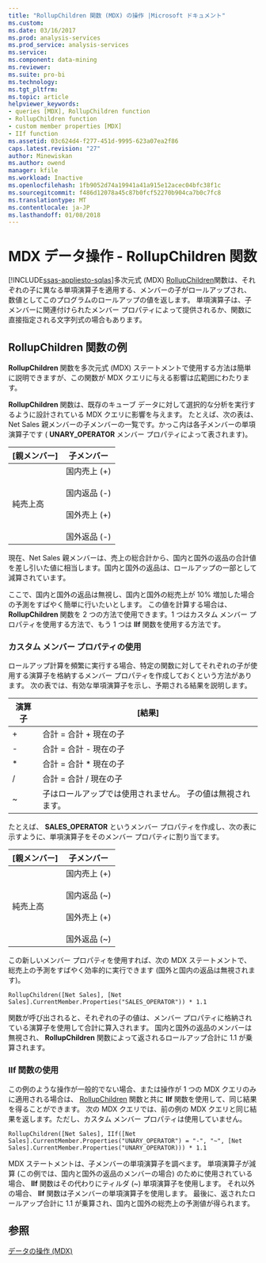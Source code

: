 ```yaml
---
title: "RollupChildren 関数 (MDX) の操作 |Microsoft ドキュメント"
ms.custom: 
ms.date: 03/16/2017
ms.prod: analysis-services
ms.prod_service: analysis-services
ms.service: 
ms.component: data-mining
ms.reviewer: 
ms.suite: pro-bi
ms.technology: 
ms.tgt_pltfrm: 
ms.topic: article
helpviewer_keywords:
- queries [MDX], RollupChildren function
- RollupChildren function
- custom member properties [MDX]
- IIf function
ms.assetid: 03c624d4-f277-451d-9995-623a07ea2f86
caps.latest.revision: "27"
author: Minewiskan
ms.author: owend
manager: kfile
ms.workload: Inactive
ms.openlocfilehash: 1fb9052d74a19941a41a915e12acec04bfc38f1c
ms.sourcegitcommit: f486d12078a45c87b0fcf52270b904ca7b0c7fc8
ms.translationtype: MT
ms.contentlocale: ja-JP
ms.lasthandoff: 01/08/2018
---
```

# <a name="mdx-data-manipulation---rollupchildren-function"></a>MDX データ操作 - RollupChildren 関数
[!INCLUDE[ssas-appliesto-sqlas](../../../includes/ssas-appliesto-sqlas.md)]多次元式 (MDX) [RollupChildren](../../../mdx/rollupchildren-mdx.md)関数は、それぞれの子に異なる単項演算子を適用する、メンバーの子がロールアップされ、数値としてこのプログラムのロールアップの値を返します。 単項演算子は、子メンバーに関連付けられたメンバー プロパティによって提供されるか、関数に直接指定される文字列式の場合もあります。  
  
## <a name="rollupchildren-function-examples"></a>RollupChildren 関数の例  
 **RollupChildren** 関数を多次元式 (MDX) ステートメントで使用する方法は簡単に説明できますが、この関数が MDX クエリに与える影響は広範囲にわたります。  
  
 **RollupChildren** 関数は、既存のキューブ データに対して選択的な分析を実行するように設計されている MDX クエリに影響を与えます。 たとえば、次の表は、Net Sales 親メンバーの子メンバーの一覧です。かっこ内は各子メンバーの単項演算子です ( **UNARY_OPERATOR** メンバー プロパティによって表されます)。  
  
|[親メンバー]|子メンバー|  
|-------------------|------------------|  
|純売上高|国内売上 (+)<br /><br /> 国内返品 (-)<br /><br /> 国外売上 (+)<br /><br /> 国外返品 (-)|  
  
 現在、Net Sales 親メンバーは、売上の総合計から、国内と国外の返品の合計値を差し引いた値に相当します。国内と国外の返品は、ロールアップの一部として減算されています。  
  
 ここで、国内と国外の返品は無視し、国内と国外の総売上が 10% 増加した場合の予測をすばやく簡単に行いたいとします。 この値を計算する場合は、 **RollupChildren** 関数を 2 つの方法で使用できます。1 つはカスタム メンバー プロパティを使用する方法で、もう 1 つは **IIf** 関数を使用する方法です。  
  
### <a name="using-a-custom-member-property"></a>カスタム メンバー プロパティの使用  
 ロールアップ計算を頻繁に実行する場合、特定の関数に対してそれぞれの子が使用する演算子を格納するメンバー プロパティを作成しておくという方法があります。 次の表では、有効な単項演算子を示し、予期される結果を説明します。  
  
|演算子|[結果]|  
|--------------|------------|  
|+|合計 = 合計 + 現在の子|  
|-|合計 = 合計 - 現在の子|  
|*|合計 = 合計 * 現在の子|  
|/|合計 = 合計 / 現在の子|  
|~|子はロールアップでは使用されません。 子の値は無視されます。|  
  
 たとえば、 **SALES_OPERATOR** というメンバー プロパティを作成し、次の表に示すように、単項演算子をそのメンバー プロパティに割り当てます。  
  
|[親メンバー]|子メンバー|  
|-------------------|------------------|  
|純売上高|国内売上 (+)<br /><br /> 国内返品 (~)<br /><br /> 国外売上 (+)<br /><br /> 国外返品 (~)|  
  
 この新しいメンバー プロパティを使用すれば、次の MDX ステートメントで、総売上の予測をすばやく効率的に実行できます (国外と国内の返品は無視されます)。  
  
```  
RollupChildren([Net Sales], [Net Sales].CurrentMember.Properties("SALES_OPERATOR")) * 1.1  
```  
  
 関数が呼び出されると、それぞれの子の値は、メンバー プロパティに格納されている演算子を使用して合計に算入されます。 国内と国外の返品のメンバーは無視され、 **RollupChildren** 関数によって返されるロールアップ合計に 1.1 が乗算されます。  
  
### <a name="using-the-iif-function"></a>IIf 関数の使用  
 この例のような操作が一般的でない場合、または操作が 1 つの MDX クエリのみに適用される場合は、 [RollupChildren](../../../mdx/iif-mdx.md) 関数と共に **IIf** 関数を使用して、同じ結果を得ることができます。 次の MDX クエリでは、前の例の MDX クエリと同じ結果を返します。ただし、カスタム メンバー プロパティは使用していません。  
  
```  
RollupChildren([Net Sales], IIf([Net Sales].CurrentMember.Properties("UNARY_OPERATOR") = "-", "~", [Net Sales].CurrentMember.Properties("UNARY_OPERATOR))) * 1.1  
```  
  
 MDX ステートメントは、子メンバーの単項演算子を調べます。 単項演算子が減算 (この例では、国内と国外の返品のメンバーの場合) のために使用されている場合、 **IIf** 関数はその代わりにティルダ (~) 単項演算子を使用します。 それ以外の場合、 **IIf** 関数は子メンバーの単項演算子を使用します。 最後に、返されたロールアップ合計に 1.1 が乗算され、国内と国外の総売上の予測値が得られます。  
  
## <a name="see-also"></a>参照  
 [データの操作 (MDX)](../../../analysis-services/multidimensional-models/mdx/mdx-data-manipulation-manipulating-data.md)  
  
  
